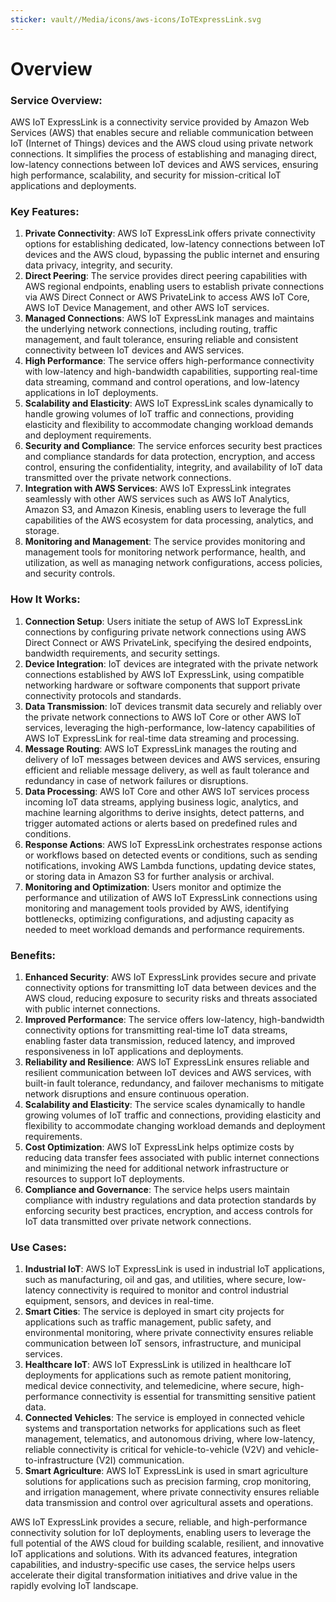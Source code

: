 ```yaml
---
sticker: vault//Media/icons/aws-icons/IoTExpressLink.svg
---
```

# Overview

### Service Overview:

AWS IoT ExpressLink is a connectivity service provided by Amazon Web Services (AWS) that enables secure and reliable communication between IoT (Internet of Things) devices and the AWS cloud using private network connections. It simplifies the process of establishing and managing direct, low-latency connections between IoT devices and AWS services, ensuring high performance, scalability, and security for mission-critical IoT applications and deployments.

### Key Features:

1. **Private Connectivity**: AWS IoT ExpressLink offers private connectivity options for establishing dedicated, low-latency connections between IoT devices and the AWS cloud, bypassing the public internet and ensuring data privacy, integrity, and security.
2. **Direct Peering**: The service provides direct peering capabilities with AWS regional endpoints, enabling users to establish private connections via AWS Direct Connect or AWS PrivateLink to access AWS IoT Core, AWS IoT Device Management, and other AWS IoT services.
3. **Managed Connections**: AWS IoT ExpressLink manages and maintains the underlying network connections, including routing, traffic management, and fault tolerance, ensuring reliable and consistent connectivity between IoT devices and AWS services.
4. **High Performance**: The service offers high-performance connectivity with low-latency and high-bandwidth capabilities, supporting real-time data streaming, command and control operations, and low-latency applications in IoT deployments.
5. **Scalability and Elasticity**: AWS IoT ExpressLink scales dynamically to handle growing volumes of IoT traffic and connections, providing elasticity and flexibility to accommodate changing workload demands and deployment requirements.
6. **Security and Compliance**: The service enforces security best practices and compliance standards for data protection, encryption, and access control, ensuring the confidentiality, integrity, and availability of IoT data transmitted over the private network connections.
7. **Integration with AWS Services**: AWS IoT ExpressLink integrates seamlessly with other AWS services such as AWS IoT Analytics, Amazon S3, and Amazon Kinesis, enabling users to leverage the full capabilities of the AWS ecosystem for data processing, analytics, and storage.
8. **Monitoring and Management**: The service provides monitoring and management tools for monitoring network performance, health, and utilization, as well as managing network configurations, access policies, and security controls.

### How It Works:

1. **Connection Setup**: Users initiate the setup of AWS IoT ExpressLink connections by configuring private network connections using AWS Direct Connect or AWS PrivateLink, specifying the desired endpoints, bandwidth requirements, and security settings.
2. **Device Integration**: IoT devices are integrated with the private network connections established by AWS IoT ExpressLink, using compatible networking hardware or software components that support private connectivity protocols and standards.
3. **Data Transmission**: IoT devices transmit data securely and reliably over the private network connections to AWS IoT Core or other AWS IoT services, leveraging the high-performance, low-latency capabilities of AWS IoT ExpressLink for real-time data streaming and processing.
4. **Message Routing**: AWS IoT ExpressLink manages the routing and delivery of IoT messages between devices and AWS services, ensuring efficient and reliable message delivery, as well as fault tolerance and redundancy in case of network failures or disruptions.
5. **Data Processing**: AWS IoT Core and other AWS IoT services process incoming IoT data streams, applying business logic, analytics, and machine learning algorithms to derive insights, detect patterns, and trigger automated actions or alerts based on predefined rules and conditions.
6. **Response Actions**: AWS IoT ExpressLink orchestrates response actions or workflows based on detected events or conditions, such as sending notifications, invoking AWS Lambda functions, updating device states, or storing data in Amazon S3 for further analysis or archival.
7. **Monitoring and Optimization**: Users monitor and optimize the performance and utilization of AWS IoT ExpressLink connections using monitoring and management tools provided by AWS, identifying bottlenecks, optimizing configurations, and adjusting capacity as needed to meet workload demands and performance requirements.

### Benefits:

1. **Enhanced Security**: AWS IoT ExpressLink provides secure and private connectivity options for transmitting IoT data between devices and the AWS cloud, reducing exposure to security risks and threats associated with public internet connections.
2. **Improved Performance**: The service offers low-latency, high-bandwidth connectivity options for transmitting real-time IoT data streams, enabling faster data transmission, reduced latency, and improved responsiveness in IoT applications and deployments.
3. **Reliability and Resilience**: AWS IoT ExpressLink ensures reliable and resilient communication between IoT devices and AWS services, with built-in fault tolerance, redundancy, and failover mechanisms to mitigate network disruptions and ensure continuous operation.
4. **Scalability and Elasticity**: The service scales dynamically to handle growing volumes of IoT traffic and connections, providing elasticity and flexibility to accommodate changing workload demands and deployment requirements.
5. **Cost Optimization**: AWS IoT ExpressLink helps optimize costs by reducing data transfer fees associated with public internet connections and minimizing the need for additional network infrastructure or resources to support IoT deployments.
6. **Compliance and Governance**: The service helps users maintain compliance with industry regulations and data protection standards by enforcing security best practices, encryption, and access controls for IoT data transmitted over private network connections.

### Use Cases:

1. **Industrial IoT**: AWS IoT ExpressLink is used in industrial IoT applications, such as manufacturing, oil and gas, and utilities, where secure, low-latency connectivity is required to monitor and control industrial equipment, sensors, and devices in real-time.
2. **Smart Cities**: The service is deployed in smart city projects for applications such as traffic management, public safety, and environmental monitoring, where private connectivity ensures reliable communication between IoT sensors, infrastructure, and municipal services.
3. **Healthcare IoT**: AWS IoT ExpressLink is utilized in healthcare IoT deployments for applications such as remote patient monitoring, medical device connectivity, and telemedicine, where secure, high-performance connectivity is essential for transmitting sensitive patient data.
4. **Connected Vehicles**: The service is employed in connected vehicle systems and transportation networks for applications such as fleet management, telematics, and autonomous driving, where low-latency, reliable connectivity is critical for vehicle-to-vehicle (V2V) and vehicle-to-infrastructure (V2I) communication.
5. **Smart Agriculture**: AWS IoT ExpressLink is used in smart agriculture solutions for applications such as precision farming, crop monitoring, and irrigation management, where private connectivity ensures reliable data transmission and control over agricultural assets and operations.

AWS IoT ExpressLink provides a secure, reliable, and high-performance connectivity solution for IoT deployments, enabling users to leverage the full potential of the AWS cloud for building scalable, resilient, and innovative IoT applications and solutions. With its advanced features, integration capabilities, and industry-specific use cases, the service helps users accelerate their digital transformation initiatives and drive value in the rapidly evolving IoT landscape.
